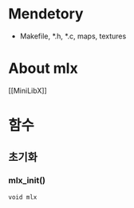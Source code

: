 # Mendetory
- Makefile, \*.h, \*.c, maps, textures

# About mlx
[[MiniLibX]]

# 함수
## 초기화
### mlx_init()
`void mlx`